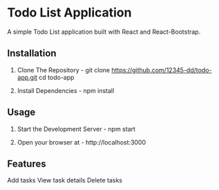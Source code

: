 # Todo List Application

A simple Todo List application built with React and React-Bootstrap.

## Installation

1) Clone The Repository -
   git clone https://github.com/12345-dd/todo-app.git
   cd todo-app

2) Install Dependencies -
   npm install

## Usage

1) Start the Development Server -
   npm start

2) Open your browser at -
   http://localhost:3000

## Features

Add tasks
View task details
Delete tasks
